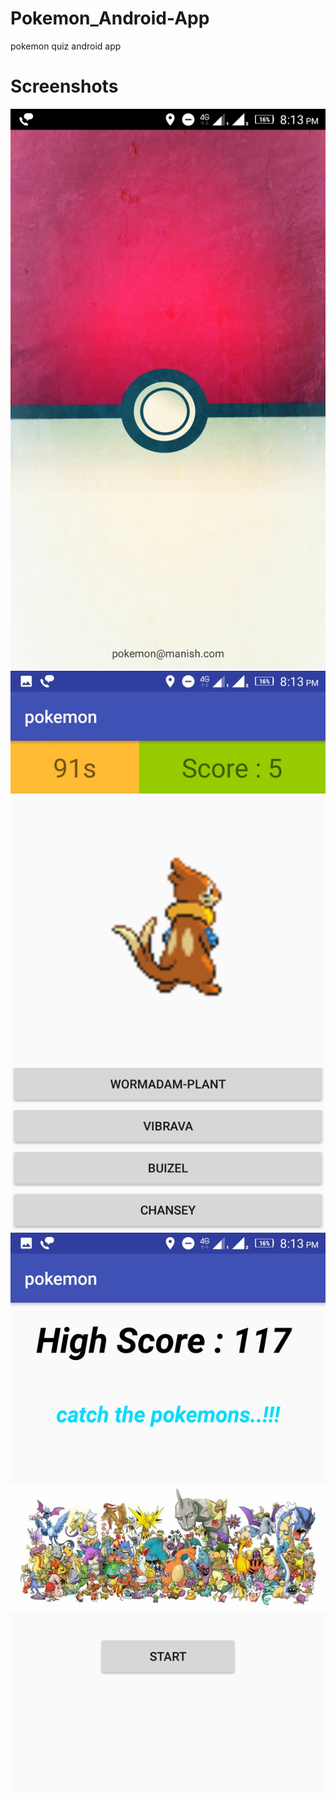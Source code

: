 # Pokemon_Android-App
pokemon quiz android app

# Screenshots
![screenshot](screenshots/s1.jpeg "project")
![screenshot](screenshots/s2.jpeg "project")
![screenshot](screenshots/s3.jpeg "project")
